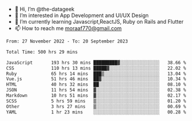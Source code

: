 - 👋 Hi, I’m @the-datageek
- 👀 I’m interested in App Development and UI/UX Design
- 🌱 I’m currently learning Javascript,ReactJS, Ruby on Rails and Flutter
- 📫 How to reach me moraaf770@gmail.com

<!---
the-datageek/the-datageek is a ✨ special ✨ repository because its `README.md` (this file) appears on your GitHub profile.
You can click the Preview link to take a look at your changes.
--->
<!--START_SECTION:waka-->

```txt
From: 27 November 2022 - To: 20 September 2023

Total Time: 500 hrs 29 mins

JavaScript       193 hrs 30 mins █████████▓░░░░░░░░░░░░░░░   38.66 %
CSS              110 hrs 13 mins █████▓░░░░░░░░░░░░░░░░░░░   22.02 %
Ruby             65 hrs 14 mins  ███▒░░░░░░░░░░░░░░░░░░░░░   13.04 %
Vue.js           51 hrs 46 mins  ██▓░░░░░░░░░░░░░░░░░░░░░░   10.34 %
HTML             40 hrs 32 mins  ██░░░░░░░░░░░░░░░░░░░░░░░   08.10 %
JSON             11 hrs 54 mins  ▓░░░░░░░░░░░░░░░░░░░░░░░░   02.38 %
Markdown         10 hrs 51 mins  ▓░░░░░░░░░░░░░░░░░░░░░░░░   02.17 %
SCSS             5 hrs 59 mins   ▒░░░░░░░░░░░░░░░░░░░░░░░░   01.20 %
Other            3 hrs 27 mins   ▒░░░░░░░░░░░░░░░░░░░░░░░░   00.69 %
YAML             1 hr 23 mins    ░░░░░░░░░░░░░░░░░░░░░░░░░   00.28 %
```

<!--END_SECTION:waka-->
